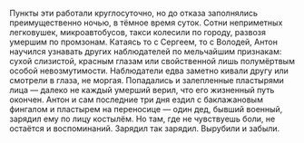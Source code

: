 
Пункты эти работали круглосуточно, но до отказа заполнялись преимущественно ночью, в тёмное время суток. Сотни неприметных легковушек, микроавтобусов, такси колесили по городу, развозя умершим по промзонам. Катаясь то с Сергеем, то с Володей, Антон научился узнавать других наблюдателей по мельчайшим признакам: сухой слизистой, красным глазам или свойственной лишь полумёртвым особой невозмутимости. Наблюдатели едва заметно кивали другу или смотрели в глаза, не моргая. Попадались и залепленные пластырями лица — далеко не каждый умерший верил, что его жизненный путь окончен. Антон и сам последние три дня ездил с баклажановым фингалом и пластырем на переносице — один дед, бывший военный, зарядил ему по лицу костылём. Но там, где не чувствуешь боли, не остаётся и воспоминаний. Зарядил так зарядил. Вырубили и забыли.

